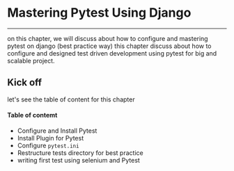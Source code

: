 # Mastering Pytest Using Django

---

on this chapter, we will discuss about how to configure and mastering pytest on django (best practice way) this chapter discuss about how to configure and designed
test driven development using pytest for big and scalable project.

## Kick off

let's see the table of content for this chapter

#### Table of contemt

* Configure and Install Pytest
* Install Plugin for Pytest
* Configure `pytest.ini`
* Restructure tests directory for best practice
* writing first test using selenium and Pytest